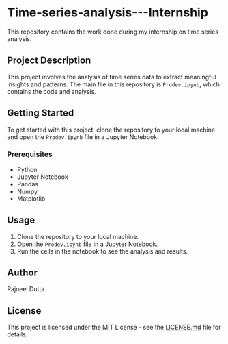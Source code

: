 # Time-series-analysis---Internship

This repository contains the work done during my internship on time series analysis.

## Project Description

This project involves the analysis of time series data to extract meaningful insights and patterns. The main file in this repository is `Prodev.ipynb`, which contains the code and analysis.

## Getting Started

To get started with this project, clone the repository to your local machine and open the `Prodev.ipynb` file in a Jupyter Notebook.

### Prerequisites

- Python
- Jupyter Notebook
- Pandas
- Numpy
- Matplotlib

## Usage

1. Clone the repository to your local machine.
2. Open the `Prodev.ipynb` file in a Jupyter Notebook.
3. Run the cells in the notebook to see the analysis and results.

## Author

Rajneel Dutta

## License

This project is licensed under the MIT License - see the [LICENSE.md](LICENSE.md) file for details.
